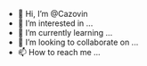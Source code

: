 - 👋 Hi, I’m @Cazovin
- 👀 I’m interested in ...
- 🌱 I’m currently learning ...
- 💞️ I’m looking to collaborate on ...
- 📫 How to reach me ...

<!---
Cazovin/Cazovin is a ✨ special ✨ repository because its `README.md` (this file) appears on your GitHub profile.
You can click the Preview link to take a look at your changes.
--->
